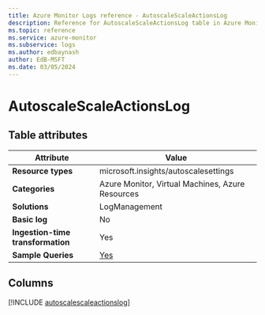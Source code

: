 ```yaml
---
title: Azure Monitor Logs reference - AutoscaleScaleActionsLog
description: Reference for AutoscaleScaleActionsLog table in Azure Monitor Logs.
ms.topic: reference
ms.service: azure-monitor
ms.subservice: logs
ms.author: edbaynash
author: EdB-MSFT
ms.date: 03/05/2024
---
```


# AutoscaleScaleActionsLog




## Table attributes

|Attribute|Value|
|---|---|
|**Resource types**|microsoft.insights/autoscalesettings|
|**Categories**|Azure Monitor, Virtual Machines, Azure Resources|
|**Solutions**| LogManagement|
|**Basic log**|No|
|**Ingestion-time transformation**|Yes|
|**Sample Queries**|[Yes](/azure/azure-monitor/reference/queries/autoscalescaleactionslog)|



## Columns
  
[!INCLUDE [autoscalescaleactionslog](.././tables/includes/autoscalescaleactionslog-include.md)]
